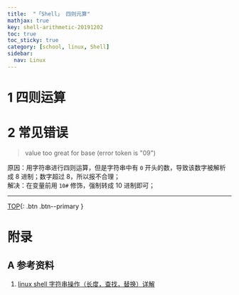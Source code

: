 ```yaml
---
title:  "「Shell」 四则元算"
mathjax: true
key: shell-arithmetic-20191202
toc: true
toc_sticky: true
category: [school, linux, Shell]
sidebar:
  nav: Linux
---
```

<span id="head"></span>

<!--more-->

# 1 四则运算

# 2 常见错误
> value too great for base (error token is "09")    

原因：用字符串进行四则运算，但是字符串中有 `0` 开头的数，导致该数字被解析成 8 进制；数字超过 8，所以报不合理；    
解决：在变量前用 `10#` 修饰，强制转成 10 进制即可；    


-------------------  
[TOP](#head){: .btn .btn--primary }



# 附录
## A 参考资料
1. [linux shell 字符串操作（长度，查找，替换）详解](https://www.cnblogs.com/chengmo/archive/2010/10/02/1841355.html)    
